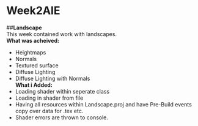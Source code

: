 # Week2AIE
##**Landscape**  
This week contained work with landscapes.  
**What was acheived:**  
- Heightmaps  
- Normals  
- Textured surface  
- Diffuse Lighting  
- Diffuse Lighting with Normals  
**What i Added:**  
- Loading shader within seperate class  
- Loading in shader from file  
- Having all resources within Landscape.proj and have Pre-Build events copy over data for .tex etc.  
- Shader errors are thrown to console.  
